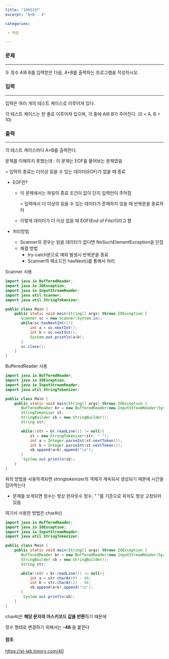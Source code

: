 ```yaml
---
title: "10951번"
excerpt: "A+B - 4"

categories:

 - 백준 

---
```


### 문제

---

두 정수 A와 B를 입력받은 다음, A+B를 출력하는 프로그램을 작성하시오.



### 입력

---

입력은 여러 개의 테스트 케이스로 이루어져 있다.

각 테스트 케이스는 한 줄로 이루어져 있으며, 각 줄에 A와 B가 주어진다. (0 < A, B < 10)



### 출력

---

각 테스트 케이스마다 A+B를 출력한다.



문제를 이해하지 못했는데 : 이 문제는 EOF를 물어보는 문제였음

= 입력의 종료는 더이상 읽을 수 있는 데이터(EOF)가 없을 때 종료



- EOF란?

  - 이 문제에서는 파일의 종료 조건이 없이 단지 입력만이 주어짐

    = 입력에서 더 이상의 읽을 수 있는 데이터가 존재하지 않을 때 반복문을 종료하라

  - 이렇게 데이터가 더 이상 없을 때 EOF(End of File)이라고 함

- 처리방법

  - Scanner의 경우는 읽을 데이터가 없다면 NoSuchElementException을 던짐
  - 해결 방법
    - try-catch문으로 예외 발생시 반복문을 종료
    - Scanner의 메소드인 hasNext()를 통해서 처리



Scanner 사용

```java
import java.io.BufferedReader;
import java.io.IOException;
import java.io.InputStreamReader;
import java.util.Scanner;
import java.util.StringTokenizer;

public class Main {
    public static void main(String[] args) throws IOException {
       Scanner sc = new Scanner(System.in);
       while(sc.hasNextInt()){
           int a = sc.nextInt();
           int b = sc.nextInt();
           System.out.println(a+b);
       }
       sc.close();
    }
}

```



BufferedReader 사용

```java
import java.io.BufferedReader;
import java.io.IOException;
import java.io.InputStreamReader;
import java.util.StringTokenizer;

public class Main {
    public static void main(String[] args) throws IOException {
       BufferedReader br = new BufferedReader(new InputStreamReader(System.in));
       StringTokenizer st;
       StringBuilder sb = new StringBuilder();
       String str;

       while((str = br.readLine()) != null){
           st = new StringTokenizer(str, " ");
           int a = Integer.parseInt(st.nextToken());
           int b = Integer.parseInt(st.nextToken());
           sb.append(a+b).append("\n");
       }
        System.out.println(sb);
    }
}
```



위의 방법을 사용하게되면 stringtokenizer의 객체가 계속되서 생성되기 때문에 시간을 잡아먹는다 

- 문제를 보게되면 정수는 항상 한자릿수 정수, " "를 기준으로 위치도 항상 고정되어있음

여기서 사용한 방법은 charAt()

```java
import java.io.BufferedReader;
import java.io.IOException;
import java.io.InputStreamReader;
import java.util.StringTokenizer;

public class Main {
    public static void main(String[] args) throws IOException {
       BufferedReader br = new BufferedReader(new InputStreamReader(System.in));
       StringBuilder sb = new StringBuilder();
       String str;

       while((str = br.readLine()) != null){
           int a = str.charAt(0) - 48;
           int b = str.charAt(2) - 48;
           sb.append(a+b).append("\n");
       }
        System.out.println(sb);
    }
}
```

charAt은 **해당 문자의 아스키코드 값을 반환**하기 때문에 

정수 형태로 변경하기 위해서는 **-48** 을 붙힌다





#### 참조

https://st-lab.tistory.com/40